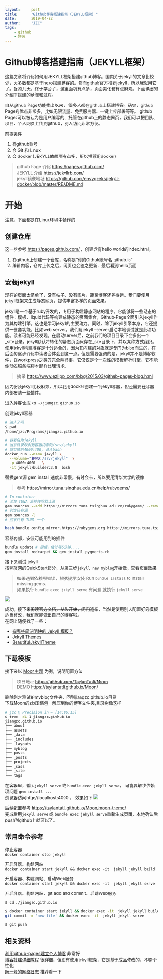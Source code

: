 ```yaml
---
layout:     post
title:      "Github博客搭建指南（JEKYLL框架）"
date:       2019-04-22
author:     "JZC"
tags:
    - github
    - 博客
---
```

# Github博客搭建指南（JEKYLL框架）

这篇文章将介绍如何用JEKYLL框架搭建github博客。国内关于jekyll的文章比较少，大多数都是基于hexo搭建博客的。然而github官方推荐jekyll，所以我就用它了。折腾几天，终于学会了，这里面坑有点多，页面美化也有点麻烦。下面详细的介绍下搭建的步骤和过程。

自从github Page功能推出以来， 很多人都在github上搭建博客。确实，github Page的优点非常多，比如无限流量、免费服务器、一键上传部署等等。
github Pages可以被认为是用户编写的、托管在github上的静态网页，我们可以把团队、项目、个人网页上传到github，别人访问非常方便。

前提条件
1. 有github账号
2. 会 Git 和 Linux
3. 会 docker (JEKYLL依赖项有点多，所以推荐用docker)

> github Page 介绍 https://pages.github.com/  
> JEKYLL 介绍 https://jekyllrb.com/  
> jekyll镜像地址 https://github.com/envygeeks/jekyll-docker/blob/master/README.md

# 开始
注意，下面都是在Linux环境中操作的  
## 创建仓库
这一步参考 https://pages.github.com/  ，创建含有hello world的index.html。  
1. 在github上创建一个仓库，名称是“你的Github账号名.github.io”  
2. 编辑内容，仓库上传之后，网页也会随之更新，最后看到hello页面  

## 安装jekyll
现在的页面太简单了，没有帖子、没有图片，距离博客还差得远。我们要使用jekyll框架来生成静态网页，提供丰富多样的页面效果。

jekyll是一个基于ruby开发的，专用于构建静态网站的程序。它能够将一些动态的组件：模板、liquid代码等构建成静态的页面集合，Github-Page全面引入jekyll作为其构建引擎，这也是学习jekyll的主要动力。同时，除了jekyll引擎本身，它还提供一整套功能，比如web server。我们用jekyll –server启动本地调试就是此项功能。读者可能已经发现，在启动server后，之前我们的项目目录下会多出一个_site目录。jekyll默认将转化的静态页面保存在_site目录下，并以某种方式组织。使用jekyll构建博客是十分适合的，因为其内建的对象就是专门为blog而生的，在后面的逐步介绍中读者会体会到这一点。但是需要强调的是，jekyll并不是博客软件，跟workpress之类的完全两码事，它仅仅是个一次性的模板解析引擎，它不能像动态服务端脚本那样处理请求。
> 摘录 https://www.ezlippi.com/blog/2015/03/github-pages-blog.html

因为安装jekyll比较麻烦，所以我用docker创建一个jekyll容器，但还需要在容器内部安装一些插件。  

进入博客仓库 `cd ~/jiangzc.github.io`  

创建jekyll容器
```bash 
# 进入了吗
$ pwd                  
/home/jzc/Programs/jiangzc.github.io

# 容器名为jekyll
# 当前目录映射到容器内部的/srv/jekyll
# 端口映射4000:400, 进入bash
docker run --name jekyll \
  --volume="$PWD:/srv/jekyll"  \
  -p 4000:4000	 \
  -it jekyll/builder:3.8  bash
```

替换gem源
gem install 速度非常慢，有时会卡，所以要用清华大学的镜像
> 参考 https://mirror.tuna.tsinghua.edu.cn/help/rubygems/

```bash
# In container
# 添加 TUNA 源并移除默认源
gem sources --add https://mirrors.tuna.tsinghua.edu.cn/rubygems/ --remove https://rubygems.org/
# 列出已有源
gem sources -l
# 应该只有 TUNA 一个

bash bundle config mirror.https://rubygems.org https://mirrors.tuna.tsinghua.edu.cn/rubygems
```

容器内部，安装可能用到的插件
```bash
bundle update # 很慢，估计等5分钟....
gem install redcarpet && gem install pygments.rb
```

接下来测试 jekyll  
按照[官网](https://jekyllrb.com/docs/)的QuickStart部分，从第三步`jekyll new myblog`开始做，查看页面效果
> 如果遇到依赖项错误，根据提示安装 Run `bundle install` to install missing gems.  
如果执行 `bundle exec jekyll serve` 有问题
就执行 `jekyll serve `

![](/img/in-post/blog_pics/pic1.png)   

成功，接下来~~阅读官方文档，从头开始，闭门造车~~，当然是使用别人配置好的模板适当修改，我们就能做出自己的博客啦。    
在网上随便找了一些：
+ [有哪些简洁明快的 Jekyll 模板？](https://www.zhihu.com/question/20223939)
+ [Jekyll Themes](http://jekyllthemes.org/)
+ [BeautifulJekyllTheme](https://www.chairyfish.com/BeautifulJekyllTheme/)

## 下载模板
接下来以 [Moon主题](https://taylantatli.github.io/Moon/) 为例，说明配置方法  
> 项目地址 https://github.com/TaylanTatli/Moon   
> DEMO  https://taylantatli.github.io/Moon/

删除刚才测试的myblog文件夹，回到jiangzc.github.io目录   
下载Moon的zip压缩包，解压到你的博客文件夹,目录树像这样
```bash
# jzc @ Precision in ~ [14:06:15] 
$ tree -dL 1 jiangzc.github.io
jiangzc.github.io
├── about
├── assets
├── _data
├── _includes
├── _layouts
├── myblog
├── posts
├── _posts
├── projects
├── _sass
├── _site
└── tags
```
在容器里，输入`jekyll serve` 或 `bundle exec jekyll serve`， 可能要解决依赖项问题 `gem install ...`  
浏览器访问http://localhost:4000 ， 效果如下
![](/img/in-post/blog_pics/pic2.png)

后续配置参考 https://taylantatli.github.io/Moon/moon-theme/  
完成后用`jekyll serve` 或 `bundle exec jekyll serve`重新生成页面，本地确认后push到github上就可以了。

## 常用命令参考
停止容器   
`docker container stop jekyll` 

开启容器、构建网站  
`docker container start jekyll && docker exec -it  jekyll jekyll build`  

开启容器、构建网站、启动Web服务  
`docker container start jekyll && docker exec -it  jekyll jekyll serve`


开启容器、构建网站、git add and commit、启动Web服务  
```bash
$ cd ./jiangzc.github.io

$ docker container start jekyll && docker exec -it  jekyll jekyll build && git add --all && \
git commit -m 'new file' && docker exec -it  jekyll jekyll serve

$ git push
```
## 相关资料
[利用github-pages建立个人博客](https://www.ezlippi.com/blog/2015/03/github-pages-blog.html)  非常好   
[博客搭建详细教程](https://github.com/qiubaiying/qiubaiying.github.io/wiki/%E5%8D%9A%E5%AE%A2%E6%90%AD%E5%BB%BA%E8%AF%A6%E7%BB%86%E6%95%99%E7%A8%8B)
 很详细，但没有使用jekyll框架，它是基于成品修改的，不够个性化  
[阮一峰的网络日志](http://www.ruanyifeng.com/blog/2012/08/blogging_with_jekyll.html) 推荐看一下